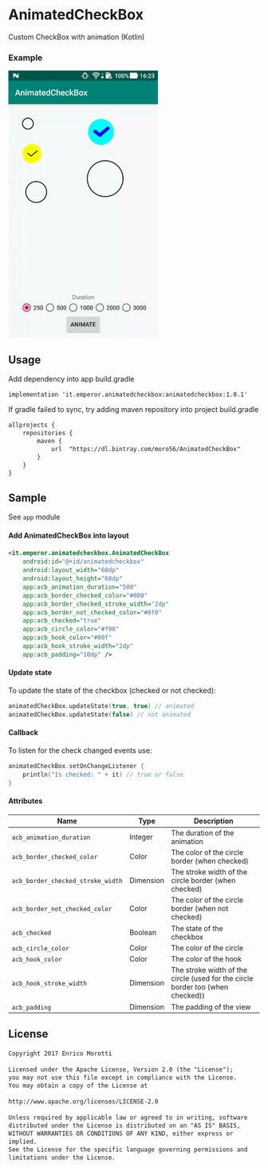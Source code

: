 # AnimatedCheckBox

Custom CheckBox with animation (Kotlin)

### Example

<img src="sample.gif" width="300">

## Usage
Add dependency into app build.gradle
```
implementation 'it.emperor.animatedcheckbox:animatedcheckbox:1.0.1'
```

If gradle failed to sync, try adding maven repository into project build.gradle
```
allprojects {
    repositories {
        maven {
            url  "https://dl.bintray.com/moro56/AnimatedCheckBox"
        }
    }
}
```

## Sample
See `app` module

#### Add AnimatedCheckBox into layout
```xml
<it.emperor.animatedcheckbox.AnimatedCheckBox
    android:id="@+id/animatedcheckbox"
    android:layout_width="60dp"
    android:layout_height="60dp"
    app:acb_animation_duration="500"
    app:acb_border_checked_color="#000"
    app:acb_border_checked_stroke_width="2dp"
    app:acb_border_not_checked_color="#0f0"
    app:acb_checked="true"
    app:acb_circle_color="#f00"
    app:acb_hook_color="#00f"
    app:acb_hook_stroke_width="2dp"
    app:acb_padding="10dp" />
```

#### Update state
To update the state of the checkbox (checked or not checked):
```kotlin
animatedCheckBox.updateState(true, true) // animated
animatedCheckBox.updateState(false) // not animated
```

#### Callback
To listen for the check changed events use:
```kotlin
animatedCheckBox.setOnChangeListener {
    println("Is checked: " + it) // true or false
}
```

#### Attributes
Name | Type | Description
--- | --- | ---
`acb_animation_duration` | Integer | The duration of the animation
`acb_border_checked_color` | Color | The color of the circle border (when checked)
`acb_border_checked_stroke_width` | Dimension | The stroke width of the circle border (when checked)
`acb_border_not_checked_color` | Color | The color of the circle border (when not checked)
`acb_checked` | Boolean | The state of the checkbox
`acb_circle_color` | Color | The color of the circle
`acb_hook_color` | Color | The color of the hook
`acb_hook_stroke_width` | Dimension | The stroke width of the circle (used for the circle border too (when checked))
`acb_padding` | Dimension | The padding of the view

## License
```
Copyright 2017 Enrico Morotti

Licensed under the Apache License, Version 2.0 (the "License");
you may not use this file except in compliance with the License.
You may obtain a copy of the License at

http://www.apache.org/licenses/LICENSE-2.0

Unless required by applicable law or agreed to in writing, software
distributed under the License is distributed on an "AS IS" BASIS,
WITHOUT WARRANTIES OR CONDITIONS OF ANY KIND, either express or implied.
See the License for the specific language governing permissions and
limitations under the License.
```
